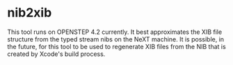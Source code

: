 # nib2xib
This tool runs on OPENSTEP 4.2 currently.  It best approximates the XIB file structure from the typed stream nibs on the NeXT machine.   It is possible, in the future, for this tool to be used to regenerate XIB files from the NIB that is created by Xcode's build process.
